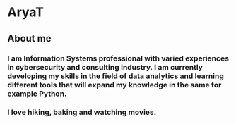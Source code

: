 # AryaT
## About me
### I am Information Systems professional with varied experiences in cybersecurity and consulting industry. I am currently developing my skills in the field of data analytics and learning different tools that will expand my knowledge in the same for example Python. 
### I love hiking, baking and watching movies.
